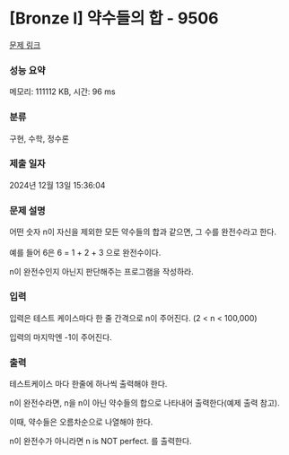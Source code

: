 # [Bronze I] 약수들의 합 - 9506 

[문제 링크](https://www.acmicpc.net/problem/9506) 

### 성능 요약

메모리: 111112 KB, 시간: 96 ms

### 분류

구현, 수학, 정수론

### 제출 일자

2024년 12월 13일 15:36:04

### 문제 설명

<p>어떤 숫자 n이 자신을 제외한 모든 약수들의 합과 같으면, <span style="line-height:1.6em">그 수를 완전수라고 한다. </span></p>

<p>예를 들어 6은 6 = 1 + 2 + 3 으로 완전수이다.</p>

<p>n이 완전수인지 아닌지 판단해주는 프로그램을 작성하라.</p>

### 입력 

 <p>입력은 테스트 케이스마다 한 줄 간격으로 n이 주어진다. (2 < n < 100,000)</p>

<p>입력의 마지막엔 -1이 주어진다.</p>

### 출력 

 <p>테스트케이스 마다 한줄에 하나씩 출력해야 한다.</p>

<p>n이 완전수라면, n을 n이 아닌 약수들의 합으로 나타내어 출력한다(예제 출력 참고).</p>

<p>이때, 약수들은 오름차순으로 나열해야 한다.</p>

<p>n이 완전수가 아니라면 n is NOT perfect. 를 출력한다.</p>

